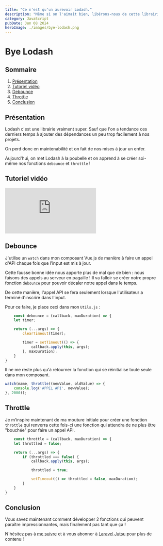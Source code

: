 ```yaml
---
title: "Ce n'est qu'un aurevoir Lodash."
description: "Même si on l'aimait bien, libérons-nous de cette librairie en apprenant à créer nos propres fonctions JavScript."
category: JavaScript
pubDate: Jun 08 2024
heroImage: ./images/bye-lodash.png
---
```


# Bye Lodash

## Sommaire
1. [Présentation](#presentation)
2. [Tutoriel vidéo](#tutorielvideo)
3. [Debounce](#debounce)
4. [Throttle](#throttle)
5. [Conclusion](#conclusion)

## Présentation <a name="presentation"></a>

Lodash c'est une librairie vraiment super. Sauf que l'on a tendance ces derniers temps à ajouter des dépendances un peu trop facilement à nos projets.

On perd donc en maintenabilité et on fait de nos mises à jour un enfer.

Aujourd'hui, on met Lodash à la poubelle et on apprend à se créer soi-même nos fonctions `debounce` et `throttle` !

## Tutoriel vidéo <a name="tutorielvideo"></a>

<iframe class="w-full aspect-video" src="https://www.youtube.com/embed/aZ8cAlless4" frameborder="0" allowfullscreen></iframe>

## Debounce <a name="debounce"></a>

J'utilise un `watch` dans mon composant Vue.js de manière à faire un appel d'API chaque fois que l'input est mis à jour.

Cette fausse bonne idée nous apporte plus de mal que de bien : nous faisons des appels au serveur en pagaille ! Il va falloir se créer notre propre fonction `debounce` pour pouvoir décaler notre appel dans le temps.

De cette manière, l'appel API se fera seulement lorsque l'utilisateur a terminé d'inscrire dans l'input.

Pour ce faire, je place ceci dans mon `Utils.js` :

```js
    const debounce = (callback, maxDuration) => {
    let timer;

    return (...args) => {
        clearTimeout(timer);

        timer = setTimeout(() => {
            callback.apply(this, args);
        }, maxDuration);
    }
}
```

Il ne me reste plus qu'à retourner la fonction qui se réinitialise toute seule dans mon composant.

```js
watch(name, throttle((newValue, oldValue) => {
    console.log('APPEL API', newValue);
}, 2000));
```

## Throttle <a name="debounce"></a>

Je m'inspire maintenant de ma mouture initiale pour créer une fonction `throttle` qui renverra cette fois-ci une fonction qui attendra de ne plus être "bouchée" pour faire un appel API.

```js
    const throttle = (callback, maxDuration) => {
    let throttled = false;

    return (...args) => {
        if (throttled === false) {
            callback.apply(this, args);

            throttled = true;

            setTimeout(() => throttled = false, maxDuration);
        }
    }
}
```

## Conclusion <a name="conclusion"></a>

Vous savez maintenant comment développer 2 fonctions qui peuvent paraître impressionnantes, mais finalement pas tant que ça !

N'hésitez pas à [me suivre](https://twitter.com/LaravelJutsu) et à vous abonner à [Laravel Jutsu](https://www.youtube.com/@LaravelJutsu) pour plus de contenu !